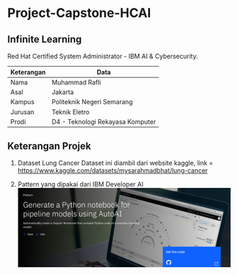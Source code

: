 # Project-Capstone-HCAI

## Infinite Learning ##

Red Hat Certified System Administrator - IBM AI &amp; Cybersecurity. 

| Keterangan| Data                             |
| --------- | ----                             |
| Nama      | Muhammad Rafli                   |
| Asal      | Jakarta                          |
| Kampus    | Politeknik Negeri Semarang       |
| Jurusan   | Teknik Eletro                    |
| Prodi     | D4 - Teknologi Rekayasa Komputer |


## Keterangan Projek ##

1. Dataset Lung Cancer
Dataset ini diambil dari website kaggle, link = https://www.kaggle.com/datasets/mysarahmadbhat/lung-cancer

1. Pattern yang dipakai dari IBM Developer AI
![architecture](Gambar/Pattern-dipakai.png)

